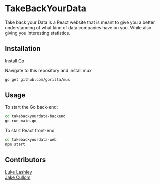 # TakeBackYourData
Take back your Data is a React website that is meant to give you a better understanding of what kind of data companies have on you. While also giving you interesting statistics.

## Installation
Install [Go](https://golang.org/dl/)

Navigate to this repository and install mux
```bash
go get github.com/gorilla/mux
```

## Usage

To start the Go back-end:
```bash
cd takebackyourdata-backend
go run main.go
```
To start React front-end
```bash
cd takebackyourdata-web
npm start
```

## Contributors
[Luke Lashley](https://github.com/LukeLashley)\
[Jake Cullom](https://github.com/jpcullom)

